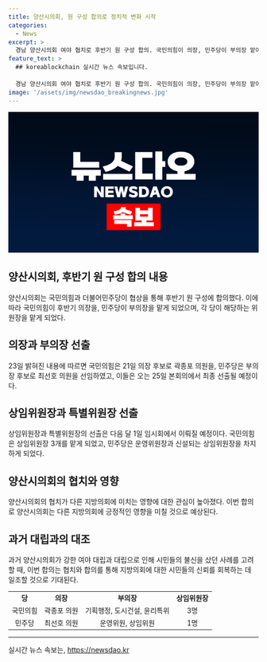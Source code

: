 ```yaml
---
title: 양산시의회, 원 구성 합의로 정치적 변화 시작
categories:
  - News
excerpt: >
  경남 양산시의회 여야 협치로 후반기 원 구성 합의. 국민의힘이 의장, 민주당이 부의장 맡아. 극심한 갈등 빚는 다른 지방의회와는 달리 협상 진행, 최종 합의 도출. 국민의힘 10석, 민주당 8석으로 협상 후 의장 후보로 곽종포 의원, 부의장 후보로 최선호 의원 등록. 지난 제7대 대립과 신뢰 상실 반성한 의원들의 의지 속 협치 완성. 해당 결과로 다른 지방의회에 영향을 줄 것으로 전망.
feature_text: >
  ## koreablockchain 실시간 뉴스 속보입니다.

  경남 양산시의회 여야 협치로 후반기 원 구성 합의. 국민의힘이 의장, 민주당이 부의장 맡아. 극심한 갈등 빚는 다른 지방의회와는 달리 협상 진행, 최종 합의 도출. 국민의힘 10석, 민주당 8석으로 협상 후 의장 후보로 곽종포 의원, 부의장 후보로 최선호 의원 등록. 지난 제7대 대립과 신뢰 상실 반성한 의원들의 의지 속 협치 완성. 해당 결과로 다른 지방의회에 영향을 줄 것으로 전망.
image: '/assets/img/newsdao_breakingnews.jpg'
---
```


<p><img src="/assets/img/newsdao_breakingnews.jpg" alt="koreablockchain 속보" /></p>

<h2 data-ke-size="size26">양산시의회, 후반기 원 구성 합의 내용</h2>

<p data-ke-size="size16">양산시의회는 국민의힘과 더불어민주당이 협상을 통해 후반기 원 구성에 합의했다. 이에 따라 국민의힘이 후반기 의장을, 민주당이 부의장을 맡게 되었으며, 각 당이 해당하는 위원장을 맡게 되었다.</p>

<h2 data-ke-size="size24">의장과 부의장 선출</h2>

<p data-ke-size="size16">23일 밝혀진 내용에 따르면 국민의힘은 21일 의장 후보로 곽종포 의원을, 민주당은 부의장 후보로 최선호 의원을 선임하였고, 이들은 오는 25일 본회의에서 최종 선출될 예정이다.</p>

<h2 data-ke-size="size24">상임위원장과 특별위원장 선출</h2>

<p data-ke-size="size16">상임위원장과 특별위원장의 선출은 다음 달 1일 임시회에서 이뤄질 예정이다. 국민의힘은 상임위원장 3개를 맡게 되었고, 민주당은 운영위원장과 신설되는 상임위원장을 차지하게 되었다.</p>

<h2 data-ke-size="size24">양산시의회의 협치와 영향</h2>

<p data-ke-size="size16">양산시의회의 협치가 다른 지방의회에 미치는 영향에 대한 관심이 높아졌다. 이번 합의로 양산시의회는 다른 지방의회에 긍정적인 영향을 미칠 것으로 예상된다.</p>

<h2 data-ke-size="size24">과거 대립과의 대조</h2>

<p data-ke-size="size16">과거 양산시의회가 강한 여야 대립과 대립으로 인해 시민들의 불신을 샀던 사례를 고려할 때, 이번 합의는 협치와 합의를 통해 지방의회에 대한 시민들의 신뢰를 회복하는 데 일조할 것으로 기대된다.</p>

<table>
    <tr>
        <td style="text-align: center; height: 17px;"><b>당</b></td>
        <td style="text-align: center; height: 17px;"><b>의장</b></td>
        <td style="text-align: center; height: 17px;"><b>부의장</b></td>
        <td style="text-align: center; height: 17px;"><b>상임위원장</b></td>
    </tr>
    <tr>
        <td style="text-align: center; height: 17px;">국민의힘</td>
        <td style="text-align: center; height: 17px;">곽종포 의원</td>
        <td style="text-align: center; height: 17px;">기획행정, 도시건설, 윤리특위</td>
        <td style="text-align: center; height: 17px;">3명</td>
    </tr>
    <tr>
        <td style="text-align: center; height: 17px;">민주당</td>
        <td style="text-align: center; height: 17px;">최선호 의원</td>
        <td style="text-align: center; height: 17px;">운영위원, 상임위원</td>
        <td style="text-align: center; height: 17px;">1명</td>
    </tr>
</table>

<p><hr></p>
실시간 뉴스 속보는, <a href="https://newsdao.kr" rel="dofollow">https://newsdao.kr</a>


